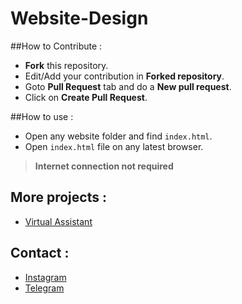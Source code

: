 # Website-Design 

##How to Contribute :
  - **Fork** this repository.
  - Edit/Add your contribution in **Forked repository**.
  - Goto **Pull Request** tab and do a **New pull request**.
  - Click on **Create Pull Request**. 

##How to use :

- Open any website folder and find `index.html`.
- Open `index.html` file on any latest browser.

> **Internet connection not required**

## More projects : 
   
  - [Virtual Assistant](https://github.com/vishal2376/virtual-assistant)

## Contact :  
  - [Instagram](https://www.instagram.com/vishal_2376/)
  - [Telegram](https://t.me/vishal2376/)
